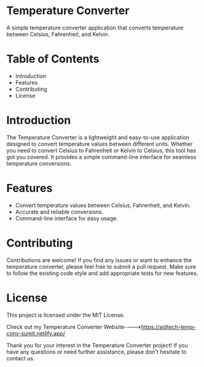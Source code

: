 # Temperature Converter

A simple temperature converter application that converts temperature between Celsius, Fahrenheit, and Kelvin.

# Table of Contents

* Introduction
* Features
* Contributing
* License
  
# Introduction

The Temperature Converter is a lightweight and easy-to-use application designed to convert temperature values between different units. Whether you need to convert Celsius to Fahrenheit or Kelvin to Celsius, this tool has got you covered. It provides a simple command-line interface for seamless temperature conversions.

# Features

* Convert temperature values between Celsius, Fahrenheit, and Kelvin.
* Accurate and reliable conversions.
* Command-line interface for easy usage.


# Contributing

Contributions are welcome! If you find any issues or want to enhance the temperature converter, please feel free to submit a pull request. Make sure to follow the existing code style and add appropriate tests for new features.

# License

This project is licensed under the MIT License.

Check out my Temperature Converter Website---->https://aidtech-temp-conv-sumit.netlify.app/

Thank you for your interest in the Temperature Converter project! If you have any questions or need further assistance, please don't hesitate to contact us.
